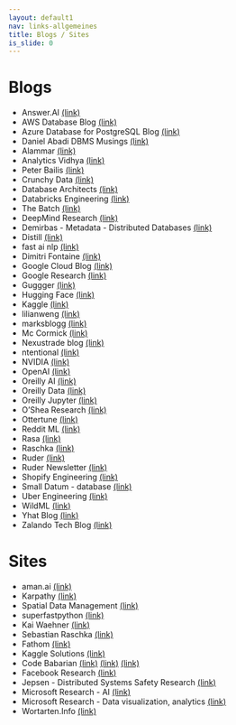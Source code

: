 ```yaml
---
layout: default1
nav: links-allgemeines
title: Blogs / Sites
is_slide: 0
---
```

# Blogs
- Answer.AI
[(link)](https://www.answer.ai/)
- AWS Database Blog
[(link)](https://aws.amazon.com/de/blogs/database/)
- Azure Database for PostgreSQL Blog
[(link)](https://techcommunity.microsoft.com/t5/azure-database-for-postgresql/bg-p/ADforPostgreSQL)
- Daniel Abadi DBMS Musings
[(link)](http://dbmsmusings.blogspot.com/)
- Alammar
[(link)](https://jalammar.github.io/)
- Analytics Vidhya
[(link)](https://medium.com/analytics-vidhya)
- Peter Bailis
[(link)](http://www.bailis.org/blog/)
- Crunchy Data
[(link)](https://www.crunchydata.com/blog)
- Database Architects
[(link)](https://databasearchitects.blogspot.com/)
- Databricks Engineering
[(link)](https://databricks.com/blog/category/engineering)
- The Batch
[(link)](https://www.deeplearning.ai/thebatch/)
- DeepMind Research
[(link)](https://deepmind.com/blog/)
- Demirbas - Metadata - Distributed Databases
[(link)](http://muratbuffalo.blogspot.com/)
- Distill
[(link)](http://distill.pub/)
- fast ai nlp
[(link)](http://nlp.fast.ai/)
- Dimitri Fontaine
[(link)](https://tapoueh.org/)
- Google Cloud Blog
[(link)](https://cloud.google.com/blog/)
- Google Research
[(link)](https://research.googleblog.com/)
- Guggger
[(link)](https://sgugger.github.io/)
- Hugging Face
[(link)](https://huggingface.curated.co/)
- Kaggle
[(link)](http://blog.kaggle.com/)
- lilianweng
[(link)](https://lilianweng.github.io/lil-log/)
- marksblogg
[(link)](https://tech.marksblogg.com/categories.html)
- Mc Cormick
[(link)](https://mccormickml.com/)
- Nexustrade blog
[(link)](https://nexustrade.io/blog)
- ntentional
[(link)](https://www.ntentional.com/)
- NVIDIA
[(link)](https://devblogs.nvidia.com/parallelforall/)
- OpenAI
[(link)](https://blog.openai.com/)
- Oreilly AI
[(link)](https://www.oreilly.com/topics/ai)
- Oreilly Data
[(link)](https://www.oreilly.com/topics/data)
- Oreilly Jupyter
[(link)](https://www.oreilly.com/topics/jupyter)
- O’Shea Research
[(link)](https://oshearesearch.com/)
- Ottertune
[(link)](https://ottertune.com/blog/)
- Reddit ML
[(link)](https://www.reddit.com/r/MachineLearning/)
- Rasa
[(link)](https://medium.com/rasa-blog)
- Raschka
[(link)](https://sebastianraschka.com/blog/index.html)
- Ruder
[(link)](http://ruder.io/#open)
- Ruder Newsletter
[(link)](http://newsletter.ruder.io/)
- Shopify Engineering
[(link)](https://shopify.engineering/)
- Small Datum - database
[(link)](http://smalldatum.blogspot.com/)
- Uber Engineering
[(link)](https://eng.uber.com/)
- WildML
[(link)](http://www.wildml.com/)
- Yhat Blog
[(link)](http://blog.yhat.com/)
- Zalando Tech Blog
[(link)](https://jobs.zalando.com/tech/blog/)

# Sites
- aman.ai
[(link)](https://aman.ai/)
- Karpathy
[(link)](https://karpathy.ai/)
- Spatial Data Management
[(link)](https://geog-414.gishub.org/)
- superfastpython
[(link)](https://superfastpython.com/)
- Kai Waehner
[(link)](https://www.kai-waehner.de/)
- Sebastian Raschka
[(link)](https://sebastianraschka.com/)
- Fathom
[(link)](https://usefathom.com/)
- Kaggle Solutions
[(link)](https://farid.one/kaggle-solutions/)
- Code Babarian
[(link)](http://thecodebarbarian.com/)
[(link)](http://DeepLearning.ai)
[(link)](https://www.deeplearning.ai/)
- Facebook Research
[(link)](https://research.fb.com/)
- Jepsen - Distributed Systems Safety Research
[(link)](https://jepsen.io/)
- Microsoft Research - AI
[(link)](https://www.microsoft.com/en-us/research/research-area/artificial-intelligence/)
- Microsoft Research - Data visualization, analytics
[(link)](https://www.microsoft.com/en-us/research/research-area/data-visualization-analytics-platform/)
- Wortarten.Info
[(link)](https://wortarten.info/)
     